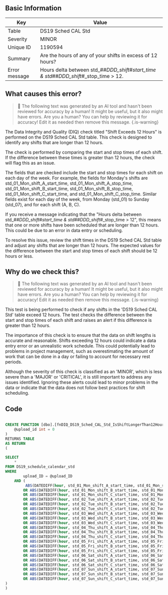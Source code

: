 ## Basic Information
| Key         | Value          |
|-------------|----------------|
| Table       | DS19 Sched CAL Std |
| Severity    | MINOR |
| Unique ID   | 1190594   |
| Summary     | Are the hours of any of your shifts in excess of 12 hours? |
| Error message | Hours delta between std_##_DDD_shift_#_start_time & std_##_DDD_shift_#_stop_time > 12. |

## What causes this error?

> :robot: The following text was generated by an AI tool and hasn't been reviewed for accuracy by a human! It might be useful, but it also might have errors. Are you a human? You can help by reviewing it for accuracy! Edit it as needed then remove this message.
{.is-warning}

The Data Integrity and Quality (DIQ) check titled "Shift Exceeds 12 Hours" is performed on the DS19 Sched CAL Std table. This check is designed to identify any shifts that are longer than 12 hours. 

The check is performed by comparing the start and stop times of each shift. If the difference between these times is greater than 12 hours, the check will flag this as an issue. 

The fields that are checked include the start and stop times for each shift on each day of the week. For example, the fields for Monday's shifts are std_01_Mon_shift_A_start_time, std_01_Mon_shift_A_stop_time, std_01_Mon_shift_B_start_time, std_01_Mon_shift_B_stop_time, std_01_Mon_shift_C_start_time, and std_01_Mon_shift_C_stop_time. Similar fields exist for each day of the week, from Monday (std_01) to Sunday (std_07), and for each shift (A, B, C).

If you receive a message indicating that the "Hours delta between std_##_DDD_shift_#_start_time & std_##_DDD_shift_#_stop_time > 12", this means that one or more shifts have been scheduled that are longer than 12 hours. This could be due to an error in data entry or scheduling. 

To resolve this issue, review the shift times in the DS19 Sched CAL Std table and adjust any shifts that are longer than 12 hours. The expected values for the difference between the start and stop times of each shift should be 12 hours or less.
## Why do we check this?

> :robot: The following text was generated by an AI tool and hasn't been reviewed for accuracy by a human! It might be useful, but it also might have errors. Are you a human? You can help by reviewing it for accuracy! Edit it as needed then remove this message.
{.is-warning}

This test is being performed to check if any shifts in the 'DS19 Sched CAL Std' table exceed 12 hours. The test checks the difference between the start and stop times of each shift and raises an alert if this difference is greater than 12 hours. 

The importance of this check is to ensure that the data on shift lengths is accurate and reasonable. Shifts exceeding 12 hours could indicate a data entry error or an unrealistic work schedule. This could potentially lead to problems in project management, such as overestimating the amount of work that can be done in a day or failing to account for necessary rest periods. 

Although the severity of this check is classified as an 'MINOR', which is less severe than a 'MAJOR' or 'CRITICAL', it is still important to address any issues identified. Ignoring these alerts could lead to minor problems in the data or indicate that the data does not follow best practices for shift scheduling.
## Code

```sql

CREATE FUNCTION [dbo].[fnDIQ_DS19_Sched_CAL_Std_IsShiftLongerThan12Hours] (
	@upload_id int = 0
)
RETURNS TABLE
AS RETURN
(
	
SELECT 
	*
FROM DS19_schedule_calendar_std
WHERE 
		upload_ID = @upload_ID
	AND (
		 ABS(DATEDIFF(hour, std_01_Mon_shift_A_start_time, std_01_Mon_shift_A_stop_time)) > 12
		OR ABS(DATEDIFF(hour, std_01_Mon_shift_B_start_time, std_01_Mon_shift_B_stop_time)) > 12
		OR ABS(DATEDIFF(hour, std_01_Mon_shift_C_start_time, std_01_Mon_shift_C_stop_time)) > 12
		OR ABS(DATEDIFF(hour, std_02_Tue_shift_A_start_time, std_02_Tue_shift_A_stop_time)) > 12
		OR ABS(DATEDIFF(hour, std_02_Tue_shift_B_start_time, std_02_Tue_shift_B_stop_time)) > 12
		OR ABS(DATEDIFF(hour, std_02_Tue_shift_C_start_time, std_02_Tue_shift_C_stop_time)) > 12
		OR ABS(DATEDIFF(hour, std_03_Wed_shift_A_start_time, std_03_Wed_shift_A_stop_time)) > 12
		OR ABS(DATEDIFF(hour, std_03_Wed_shift_B_start_time, std_03_Wed_shift_B_stop_time)) > 12
		OR ABS(DATEDIFF(hour, std_03_Wed_shift_C_start_time, std_03_Wed_shift_C_stop_time)) > 12
		OR ABS(DATEDIFF(hour, std_04_Thu_shift_A_start_time, std_04_Thu_shift_A_stop_time)) > 12
		OR ABS(DATEDIFF(hour, std_04_Thu_shift_B_start_time, std_04_Thu_shift_B_stop_time)) > 12
		OR ABS(DATEDIFF(hour, std_04_Thu_shift_C_start_time, std_04_Thu_shift_C_stop_time)) > 12
		OR ABS(DATEDIFF(hour, std_05_Fri_shift_A_start_time, std_05_Fri_shift_A_stop_time)) > 12
		OR ABS(DATEDIFF(hour, std_05_Fri_shift_B_start_time, std_05_Fri_shift_B_stop_time)) > 12
		OR ABS(DATEDIFF(hour, std_05_Fri_shift_C_start_time, std_05_Fri_shift_C_stop_time)) > 12
		OR ABS(DATEDIFF(hour, std_06_Sat_shift_A_start_time, std_06_Sat_shift_A_stop_time)) > 12
		OR ABS(DATEDIFF(hour, std_06_Sat_shift_B_start_time, std_06_Sat_shift_B_stop_time)) > 12
		OR ABS(DATEDIFF(hour, std_06_Sat_shift_C_start_time, std_06_Sat_shift_C_stop_time)) > 12
		OR ABS(DATEDIFF(hour, std_07_Sun_shift_A_start_time, std_07_Sun_shift_A_stop_time)) > 12
		OR ABS(DATEDIFF(hour, std_07_Sun_shift_B_start_time, std_07_Sun_shift_B_stop_time)) > 12
		OR ABS(DATEDIFF(hour, std_07_Sun_shift_C_start_time, std_07_Sun_shift_C_stop_time)) > 12
)
)
```
